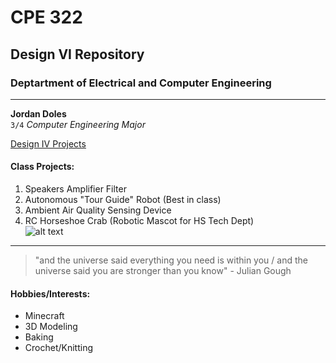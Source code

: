 # CPE 322 
## Design VI Repository
### Deptartment of Electrical and Computer Engineering
---
**Jordan Doles**  
`3/4` *Computer Engineering Major*

[Design IV Projects]([https://www.example.com](https://github.com/JordanDoles/Engineering-Design-VI-Repo))  
  
#### Class Projects:  
1. Speakers Amplifier Filter 
2. Autonomous "Tour Guide" Robot (Best in class)
3. Ambient Air Quality Sensing Device
4. RC Horseshoe Crab (Robotic Mascot for HS Tech Dept)  
![alt text](horseshoecrab.jpg)
---
> "and the universe said everything you need is within you / and the universe said you are stronger than you know" - Julian Gough  
  
#### Hobbies/Interests:
- Minecraft
- 3D Modeling
- Baking
- Crochet/Knitting
